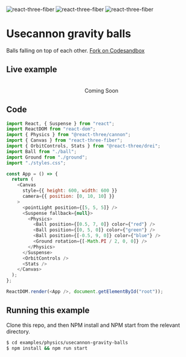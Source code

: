 ![react-three-fiber](https://img.shields.io/badge/dynamic/json?url=https://raw.githubusercontent.com/onion2k/r3f-by-example/develop/examples/physics/usecannon-gravity-balls/package.json&label=react-three-fiber&query=$.dependencies['react-three-fiber']&color=green) ![react-three-fiber](https://img.shields.io/badge/dynamic/json?url=https://raw.githubusercontent.com/onion2k/r3f-by-example/develop/examples/physics/usecannon-gravity-balls/package.json&label=three&query=$.dependencies['three']&color=green) ![react-three-fiber](https://img.shields.io/badge/dynamic/json?url=https://raw.githubusercontent.com/onion2k/r3f-by-example/develop/examples/physics/usecannon-gravity-balls/package.json&label=@react-three/drei&query=$.dependencies['@react-three/drei']&color=green)

# Usecannon gravity balls

Balls falling on top of each other. [Fork on Codesandbox](https://githubbox.com/onion2k/r3f-by-example/tree/develop/examples/physics/usecannon-gravity-balls)

## Live example
<div align="center">
  <br>
Coming Soon
  <br>
</div>

## Code
```js
import React, { Suspense } from "react";
import ReactDOM from "react-dom";
import { Physics } from "@react-three/cannon";
import { Canvas } from "react-three-fiber";
import { OrbitControls, Stats } from "@react-three/drei";
import Ball from "./ball";
import Ground from "./ground";
import "./styles.css";

const App = () => {
  return (
    <Canvas
      style={{ height: 600, width: 600 }}
      camera={{ position: [0, 10, 10] }}
    >
      <pointLight position={[5, 5, 5]} />
      <Suspense fallback={null}>
        <Physics>
          <Ball position={[0.5, 7, 0]} color={"red"} />
          <Ball position={[0, 5, 0]} color={"green"} />
          <Ball position={[-0.5, 9, 0]} color={"blue"} />
          <Ground rotation={[-Math.PI / 2, 0, 0]} />
        </Physics>
      </Suspense>
      <OrbitControls />
      <Stats />
    </Canvas>
  );
};

ReactDOM.render(<App />, document.getElementById("root"));

```

## Running this example

Clone this repo, and then NPM install and NPM start from the relevant directory.

```bash
$ cd examples/physics/usecannon-gravity-balls
$ npm install && npm run start
```